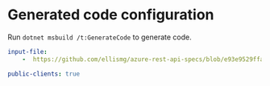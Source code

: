 # Generated code configuration

Run `dotnet msbuild /t:GenerateCode` to generate code.

``` yaml
input-file:
    -  https://github.com/ellismg/azure-rest-api-specs/blob/e93e9529ffa1a3ace9b260070de4bfdf57be17e4/specification/eventgrid/data-plane/Microsoft.EventGrid/stable/2018-01-01/EventGrid.json

public-clients: true
```
